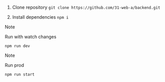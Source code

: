 1. Clone repository
`git clone https://github.com/31-web-a/backend.git`

2. Install dependencies
`npm i`

> [!NOTE]
> Run with watch changes

`npm run dev`

> [!NOTE]
> Run prod

`npm run start`
